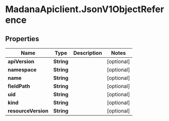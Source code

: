# MadanaApiclient.JsonV1ObjectReference

## Properties

Name | Type | Description | Notes
------------ | ------------- | ------------- | -------------
**apiVersion** | **String** |  | [optional] 
**namespace** | **String** |  | [optional] 
**name** | **String** |  | [optional] 
**fieldPath** | **String** |  | [optional] 
**uid** | **String** |  | [optional] 
**kind** | **String** |  | [optional] 
**resourceVersion** | **String** |  | [optional] 


